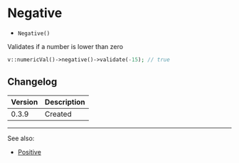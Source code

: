 # Negative

- `Negative()`

Validates if a number is lower than zero

```php
v::numericVal()->negative()->validate(-15); // true
```

## Changelog

Version | Description
--------|-------------
  0.3.9 | Created

***
See also:

  * [Positive](Positive.md)
